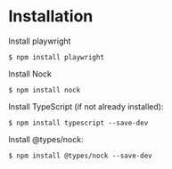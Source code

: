 # Installation
Install playwright

```
$ npm install playwright
```

Install Nock

```
$ npm install nock
```

Install TypeScript (if not already installed):

```
$ npm install typescript --save-dev
```

Install @types/nock:

```
$ npm install @types/nock --save-dev
```
